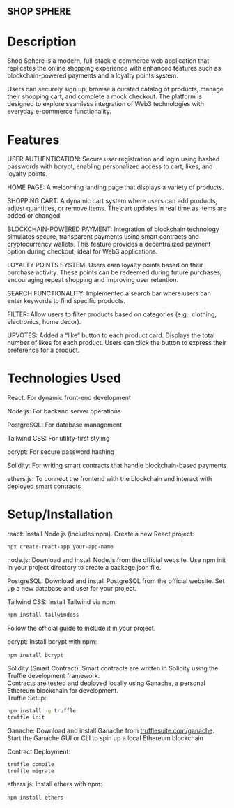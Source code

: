 ## SHOP SPHERE

# Description
Shop Sphere is a modern, full-stack e-commerce web application that replicates the online shopping experience with enhanced features such as blockchain-powered payments and a loyalty points system. 

Users can securely sign up, browse a curated catalog of products, manage their shopping cart, and complete a mock checkout. The platform is designed to explore seamless integration of Web3 technologies with everyday e-commerce functionality.


# Features
USER AUTHENTICATION: Secure user registration and login using hashed passwords with bcrypt, enabling personalized access to cart, likes, and loyalty points.

HOME PAGE: A welcoming landing page that displays a variety of products.

SHOPPING CART: A dynamic cart system where users can add products, adjust quantities, or remove items. The cart updates in real time as items are added or changed.

BLOCKCHAIN-POWERED PAYMENT: Integration of blockchain technology simulates secure, transparent payments using smart contracts and cryptocurrency wallets. This feature provides a decentralized payment option during checkout, ideal for Web3 applications.

LOYALTY POINTS SYSTEM: Users earn loyalty points based on their purchase activity. These points can be redeemed during future purchases, encouraging repeat shopping and improving user retention.

SEARCH FUNCTIONALITY: Implemented a search bar where users can enter keywords to find specific products.

FILTER: Allow users to filter products based on categories (e.g., clothing, electronics, home decor).

UPVOTES: Added a “like” button to each product card. Displays the total number of likes for each product. Users can click the button to express their preference for a product.


# Technologies Used
React: For dynamic front-end development

Node.js: For backend server operations

PostgreSQL: For database management

Tailwind CSS: For utility-first styling

bcrypt: For secure password hashing

Solidity: For writing smart contracts that handle blockchain-based payments

ethers.js: To connect the frontend with the blockchain and interact with deployed smart contracts


# Setup/Installation
react:
Install Node.js (includes npm).
Create a new React project:
```bash
npx create-react-app your-app-name
```


node.js:
Download and install Node.js from the official website.
Use npm init in your project directory to create a package.json file.

PostgreSQL:
Download and install PostgreSQL from the official website.
Set up a new database and user for your project.

Tailwind CSS:
Install Tailwind via npm: 
```bash
npm install tailwindcss
```
Follow the official guide to include it in your project.

bcrypt:
Install bcrypt with npm: <pre> ```npm install bcrypt ``` </pre>

Solidity (Smart Contract):
Smart contracts are written in Solidity using the Truffle development framework.<br>
Contracts are tested and deployed locally using Ganache, a personal Ethereum blockchain for development.<br>
Truffle Setup:
```bash
npm install -g truffle
truffle init
```
Ganache: Download and install Ganache from [trufflesuite.com/ganache](https://www.trufflesuite.com/ganache). Start the Ganache GUI or CLI to spin up a local Ethereum blockchain

Contract Deployment:
```bash
truffle compile
truffle migrate
```

ethers.js:
Install ethers with npm: <pre> ```npm install ethers ``` </pre>